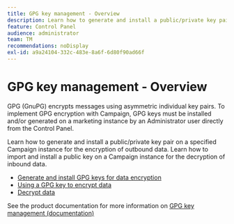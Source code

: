```yaml
---
title: GPG key management - Overview
description: Learn how to generate and install a public/private key pair on a specified Campaign instance for the encryption of outbound data. Learn how to import and install a public key on a Campaign instance for the decryption of inbound data.
feature: Control Panel
audience: administrator
team: TM
recommendations: noDisplay
exl-id: a9a24104-332c-483e-8a6f-6d80f90ad66f
---
```

# GPG key management - Overview

GPG (GnuPG) encrypts messages using asymmetric individual key pairs. To implement GPG encryption with Campaign, GPG keys must be installed and/or generated on a marketing instance by an Administrator user directly from the Control Panel.

Learn how to generate and install a public/private key pair on a specified Campaign instance for the encryption of outbound data. Learn how to import and install a public key on a Campaign instance for the decryption of inbound data.

* [Generate and install GPG keys for data encryption](./generating-and-installing-gpg-keys-for-data-encryption.md)
* [Using a GPG key to encrypt data](./using-a-gpg-key-to-encrypt-data.md)
* [Decrypt data](./decrypting-data.md)

See the product documentation for more information on [GPG key management (documentation)](https://experienceleague.adobe.com/docs/control-panel/using/instances-settings/gpg-keys-management.html?lang=en)
